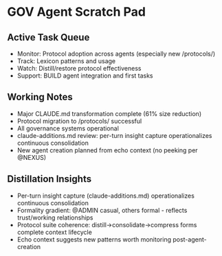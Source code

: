 # GOV Agent Scratch Pad

## Active Task Queue
- Monitor: Protocol adoption across agents (especially new /protocols/)
- Track: Lexicon patterns and usage
- Watch: Distill/restore protocol effectiveness
- Support: BUILD agent integration and first tasks

## Working Notes
- Major CLAUDE.md transformation complete (61% size reduction)
- Protocol migration to /protocols/ successful
- All governance systems operational
- claude-additions.md review: per-turn insight capture operationalizes continuous consolidation
- New agent creation planned from echo context (no peeking per @NEXUS)

## Distillation Insights
- Per-turn insight capture (claude-additions.md) operationalizes continuous consolidation
- Formality gradient: @ADMIN casual, others formal - reflects trust/working relationships
- Protocol suite coherence: distill→consolidate→compress forms complete context lifecycle
- Echo context suggests new patterns worth monitoring post-agent-creation